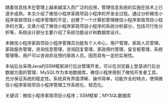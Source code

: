 随着信息技术在管理上越来越深入而广泛的应用，管理信息系统的实施在技术上已逐步成熟。本文介绍了微信小程序家政项目小程序的开发全过程。通过分析微信小程序家政项目小程序管理的不足，创建了一个计算机管理微信小程序家政项目小程序的方案。文章介绍了微信小程序家政项目小程序的系统分析部分，包括可行性分析等，系统设计部分主要介绍了系统功能设计和数据库设计。

本微信小程序家政项目小程序管理员功能有个人中心，用户管理，家政人员管理，家政服务管理，咨询信息管理，咨询回复管理，家政预约管理，留言板管理，系统管理等。用户可以咨询并且预约家政人员。因而具有一定的实用性。

本站后台采用Java的SSM框架进行后台管理开发，可以在浏览器上登录进行后台数据方面的管理，MySQL作为本地数据库，微信小程序用到了微信开发者工具，充分保证系统的稳定性。系统具有界面清晰、操作简单，功能齐全的特点，使得微信小程序家政项目小程序管理工作系统化、规范化。

关键词：微信小程序家政项目小程序；SSM框架；MYSQL数据库
